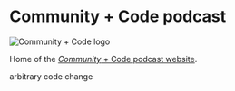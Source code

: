 # Community + Code podcast

![Community + Code logo](https://communitycode.dev/app/uploads/2025/04/community-code-white.png)

Home of the [_Community_ + Code podcast website](https://communitycode.dev).

arbitrary code change
